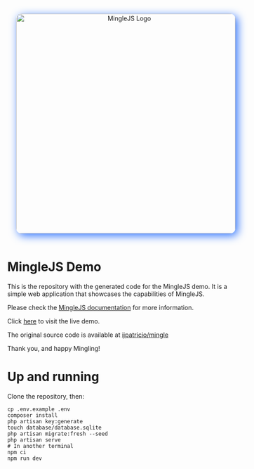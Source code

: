 <p align="center">
<img src="https://github.com/ijpatricio/mingle/raw/main/art/logo-cover.png" alt="MingleJS Logo" style="width: 500px; border-radius: 12px; margin: 20px; box-shadow: 5px 5px 20px rgb(45 114 253);" >
</p>

# MingleJS Demo

This is the repository with the generated code for the MingleJS demo.  It is a simple web application that showcases the capabilities of MingleJS.

Please check the [MingleJS documentation](https://minglejs.unitedbycode.com) for more information.

Click [here](https://minglejs-demo.unitedbycode.com) to visit the live demo.

The original source code is available at [ijpatricio/mingle](https://github.com/ijpatricio/mingle)

Thank you, and happy Mingling!

# Up and running

Clone the repository, then:

```
cp .env.example .env
composer install
php artisan key:generate
touch database/database.sqlite
php artisan migrate:fresh --seed
php artisan serve
# In another terminal
npm ci
npm run dev
```
